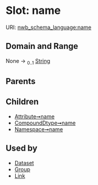 
# Slot: name




URI: [nwb_schema_language:name](https://w3id.org/p2p_ld/nwb-schema-language/name)


## Domain and Range

None &#8594;  <sub>0..1</sub> [String](types/String.md)

## Parents


## Children

 *  [Attribute➞name](Attribute_name.md)
 *  [CompoundDtype➞name](CompoundDtype_name.md)
 *  [Namespace➞name](Namespace_name.md)

## Used by

 * [Dataset](Dataset.md)
 * [Group](Group.md)
 * [Link](Link.md)
